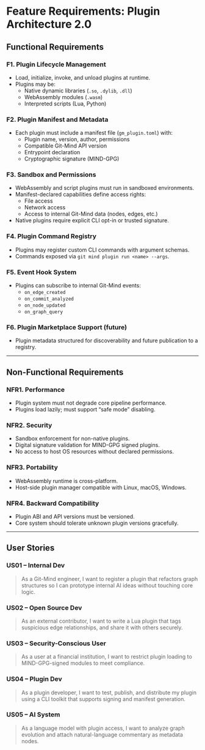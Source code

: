 # Feature Requirements: Plugin Architecture 2.0

## Functional Requirements

### F1. Plugin Lifecycle Management

- Load, initialize, invoke, and unload plugins at runtime.
- Plugins may be:
  - Native dynamic libraries (`.so`, `.dylib`, `.dll`)
  - WebAssembly modules (`.wasm`)
  - Interpreted scripts (Lua, Python)

### F2. Plugin Manifest and Metadata

- Each plugin must include a manifest file (`gm_plugin.toml`) with:
  - Plugin name, version, author, permissions
  - Compatible Git-Mind API version
  - Entrypoint declaration
  - Cryptographic signature (MIND-GPG)

### F3. Sandbox and Permissions

- WebAssembly and script plugins must run in sandboxed environments.
- Manifest-declared capabilities define access rights:
  - File access
  - Network access
  - Access to internal Git-Mind data (nodes, edges, etc.)
- Native plugins require explicit CLI opt-in or trusted signature.

### F4. Plugin Command Registry

- Plugins may register custom CLI commands with argument schemas.
- Commands exposed via `git mind plugin run <name> --args`.

### F5. Event Hook System

- Plugins can subscribe to internal Git-Mind events:
  - `on_edge_created`
  - `on_commit_analyzed`
  - `on_node_updated`
  - `on_graph_query`

### F6. Plugin Marketplace Support (future)

- Plugin metadata structured for discoverability and future publication to a registry.

---

## Non-Functional Requirements

### NFR1. Performance

- Plugin system must not degrade core pipeline performance.
- Plugins load lazily; must support “safe mode” disabling.

### NFR2. Security

- Sandbox enforcement for non-native plugins.
- Digital signature validation for MIND-GPG signed plugins.
- No access to host OS resources without declared permissions.

### NFR3. Portability

- WebAssembly runtime is cross-platform.
- Host-side plugin manager compatible with Linux, macOS, Windows.

### NFR4. Backward Compatibility

- Plugin ABI and API versions must be versioned.
- Core system should tolerate unknown plugin versions gracefully.

---

## User Stories

### US01 – Internal Dev

> As a Git-Mind engineer, I want to register a plugin that refactors graph structures so I can prototype internal AI ideas without touching core logic.

### US02 – Open Source Dev

> As an external contributor, I want to write a Lua plugin that tags suspicious edge relationships, and share it with others securely.

### US03 – Security-Conscious User

> As a user at a financial institution, I want to restrict plugin loading to MIND-GPG-signed modules to meet compliance.

### US04 – Plugin Dev

> As a plugin developer, I want to test, publish, and distribute my plugin using a CLI toolkit that supports signing and manifest generation.

### US05 – AI System

> As a language model with plugin access, I want to analyze graph evolution and attach natural-language commentary as metadata nodes.
